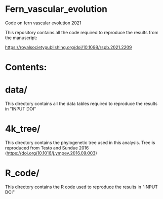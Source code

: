 # Fern_vascular_evolution
Code on fern vascular evolution 2021

This repository contains all the code required to reproduce the results from the manuscript:

https://royalsocietypublishing.org/doi/10.1098/rspb.2021.2209

# Contents:

# data/
This directory contains all the data tables required to reproduce the results in "INPUT DOI"

# 4k_tree/
This directory contains the phylogenetic tree used in this analysis. Tree is reproduced from Testo and Sundue 2016 (https://doi.org/10.1016/j.ympev.2016.09.003) 

# R_code/
This directory contains the R code used to reproduce the results in "INPUT DOI"

